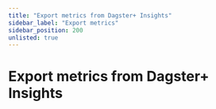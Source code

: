 ```yaml
---
title: "Export metrics from Dagster+ Insights"
sidebar_label: "Export metrics"
sidebar_position: 200
unlisted: true
---
```


# Export metrics from Dagster+ Insights
